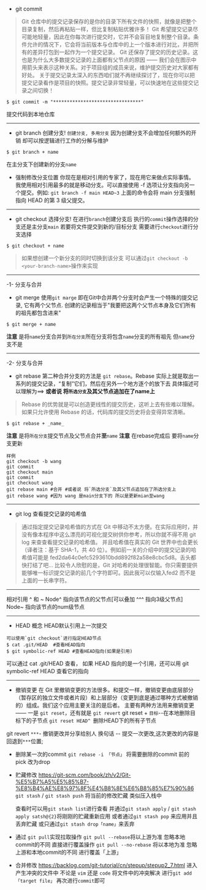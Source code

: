 - git commit 
> Git 仓库中的提交记录保存的是你的目录下所有文件的快照，就像是把整个目录复制，然后再粘贴一样，但比复制粘贴优雅许多！
> Git 希望提交记录尽可能地轻量，因此在你每次进行提交时，它并不会盲目地复制整个目录。条件允许的情况下，它会将当前版本与仓库中的上一个版本进行对比，并把所有的差异打包到一起作为一个提交记录。
> Git 还保存了提交的历史记录。这也是为什么大多数提交记录的上面都有父节点的原因 —— 我们会在图示中用箭头来表示这种关系。对于项目组的成员来说，维护提交历史对大家都有好处。
关于提交记录太深入的东西咱们就不再继续探讨了，现在你可以把提交记录看作是项目的快照。提交记录非常轻量，可以快速地在这些提交记录之间切换！
```shell
$ git commit -m "********************************"
```
提交代码到本地仓库

---

- git branch
创建分支! `创建分支, 多用分支`
因为创建分支不会增加任何额外的开销 却可以按逻辑进行工作的分解与维护
```shell
$ git branch + name
```
在主分支下创建新的分支`name`

- 强制修改分支位置
你现在是相对引用的专家了，现在用它来做点实际事情。
我使用相对引用最多的就是移动分支。可以直接使用 -f 选项让分支指向另一个提交。例如:
`git branch -f main HEAD~3`
上面的命令会将 main 分支强制指向 HEAD 的第 3 级父提交。
---

- git checkout 
选择分支!
在进行`branch`创建分支后 
执行的`commit`操作选择的分支还是主分支`main`
若要将文件提交到新的/目标分支
需要进行`checkout`进行分支选择 
```shell
$ git checkout + name
```
> 如果想创建一个新分支的同时切换到该分支 可以通过`git checkout -b <your-branch-name>`操作来实现

---

-1- 分支与合并
- git merge
使用`git marge` 即在Git中合并两个分支时会产生一个特殊的提交记录, 它有两个父节点. 创建的记录相当于"我要把这两个父节点本身及它们所有的祖先都包含进来"
```shell
$ git merge + name 
```
**注意** 是将`name`分支合并到`所在分支`所在分支将包含`name`分支的所有祖先 但`name`分支不是

--- 

-2- 分支与合并
- git rebase
第二种合并分支的方法是 `git rebase`。Rebase 实际上就是取出一系列的提交记录，“复制”它们，然后在另外一个地方逐个的放下去
具体描述可以理解为==>
**或者说 将`所选分支`及其父节点追加在了name上**
> Rebase 的优势就是可以创造更线性的提交历史，这听上去有些难以理解。如果只允许使用 Rebase 的话，代码库的提交历史将会变得异常清晰。
```shell
$ git rebase + _name_
```
**注意** 是将`所在分支`提交节点及父节点合并**至**`name`
**注意** 在rebase完成后 要将`name`分支更新
```shell
样例
git checkout -b wang
git commit
git checkout main
git commit
git checkout wang
git rebase main #合并 #或者说 将`所选分支`及其父节点追加在了所选分支上
git rebase wang #因为 wang 是main分支下的 所以是更新mian至wang

```
---

- git log
查看提交记录的哈希值
> 通过指定提交记录哈希值的方式在 Git 中移动不太方便。在实际应用时，并没有像本程序中这么漂亮的可视化提交树供你参考，所以你就不得不用 git log 来查查看提交记录的哈希值。
> 并且哈希值在真实的 Git 世界中也会更长（译者注：基于 SHA-1，共 40 位）。例如前一关的介绍中的提交记录的哈希值可能是 fed2da64c0efc5293610bdd892f82a58e8cbc5d8。舌头都快打结了吧...
> 比较令人欣慰的是，Git 对哈希的处理很智能。你只需要提供能够唯一标识提交记录的前几个字符即可。因此我可以仅输入fed2 而不是上面的一长串字符。

---
相对引用 ^ 和 ~<num>
Node^ 指向该节点的父节点[可以叠加 ^^^ 指向3级父节点]
Node~<num> 指向该节点的num级节点

---

- HEAD 概念
HEAD默认引用上一次提交
```shell
可以使用`git checkout`进行指定HEAD节点
$ cat .git/HEAD  #查看HEAD指向
$ git symbolic-ref HEAD #查看HEAD指向(如果是引用)
```
可以通过 cat .git/HEAD 查看， 如果 HEAD 指向的是一个引用，还可以用 git symbolic-ref HEAD 查看它的指向

---

- 撤销变更
在 Git 里撤销变更的方法很多。和提交一样，撤销变更由底层部分（暂存区的独立文件或者片段）和上层部分（变更到底是通过哪种方式被撤销的）组成。我们这个应用主要关注的是后者。
主要有两种方法用来撤销变更 —— 一是 `git reset`，还有就是 `git revert`
git reset + `目标`--在本地删除目标下的子节点
`git reset HEAD^ `删除HEAD下的所有子节点

git revert `***`- 撤销更改并分享给别人 
换句话 -- 提交一次更改,这次更改的内容是回退到`***`位置;

- 删除某一次的commit
  `git rebase -i 「节点」`
  将需要删除的commit 前的pick 改为drop
   


- 贮藏修改
  https://git-scm.com/book/zh/v2/Git-%E5%B7%A5%E5%85%B7-%E8%B4%AE%E8%97%8F%E4%B8%8E%E6%B8%85%E7%90%86
  `git stash` / `git stash push`
  将当前的修改贮藏 类似压入栈中

  查看时可以用`git stash list`进行查看
  并通过`git stash apply` / `git stash apply satsh@{2}`将刚刚的贮藏重新应用 
  或者通过`git stash pop` 来应用并且丢弃贮藏 
  或只通过`git stash drop「name」`来丢弃

- 通过 `git pull`实现拉取操作
  `git pull --rebase`将以上游为准 忽略本地commit的不同 直接进行覆盖操作
  `git pull --no-rebase` 将以本地为准 忽略上游和本地commit的不同 进行覆盖「上游」

- 合并修改
https://backlog.com/git-tutorial/cn/stepup/stepup2_7.html
进入产生冲突的文件中 不论是 `vim` 还是 `code` 将文件中的冲突解决 进行`git add 「target file」` 再次进行`commit`即可